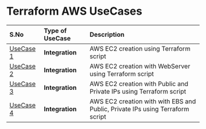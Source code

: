 # Terraform AWS UseCases

 |  S.No | Type of UseCase | Description
:------|:------|:------|
[UseCase 1](/AWS/UseCase1/Readme.md) | **Integration** | AWS EC2 creation using Terraform script
[UseCase 2](terraform/AWS/Usecase2/Readme.md) | **Integration** | AWS EC2 creation with WebServer using Terraform script
[UseCase 3](terraform/AWS/Usecase3/Readme.md) | **Integration** | AWS EC2 creation with Public and Private IPs using Terraform script
[UseCase 4](terraform/AWS/Usecase4/Readme.md) | **Integration** | AWS EC2 creation with with EBS and Public, Private IPs using Terraform script

